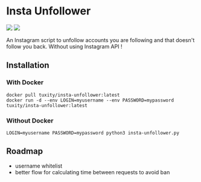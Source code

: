 Insta Unfollower
===================

[![](https://images.microbadger.com/badges/version/tuxity/insta-unfollower.svg)](https://hub.docker.com/r/tuxity/insta-unfollower/)
![](https://images.microbadger.com/badges/image/tuxity/insta-unfollower.svg)

An Instagram script to unfollow accounts you are following and that doesn't follow you back. Without using Instagram API !

## Installation
### With Docker
```
docker pull tuxity/insta-unfollower:latest
docker run -d --env LOGIN=myusername --env PASSWORD=mypassword tuxity/insta-unfollower:latest
```

### Without Docker
```
LOGIN=myusername PASSWORD=mypassword python3 insta-unfollower.py
```

## Roadmap
- username whitelist
- better flow for calculating time between requests to avoid ban
